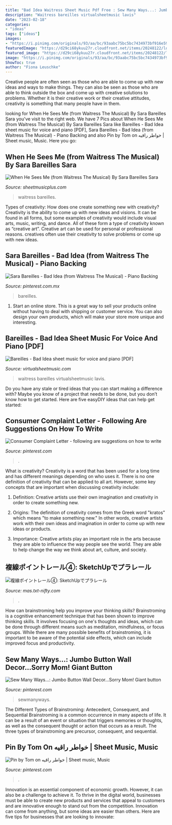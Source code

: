 ```yaml
---
title: "Bad Idea Waitress Sheet Music Pdf Free : Sew Many Ways...: Jumbo Button Wall Decor...sorry Mom! Giant Button"
description: "Waitress bareilles virtualsheetmusic lavis"
date: "2023-02-18"
categories:
- "ideas"
tags: ["ideas"]
images:
- "https://i.pinimg.com/originals/93/aa/bc/93aabc75bc5bc7434973bf916e59b2f6.jpg"
featuredImage: "https://d29ci68ykuu27r.cloudfront.net/items/20248122/look_insides/large_file/file_1_page_4.png"
featured_image: "https://d29ci68ykuu27r.cloudfront.net/items/20248122/look_insides/large_file/file_1_page_4.png"
image: "https://i.pinimg.com/originals/93/aa/bc/93aabc75bc5bc7434973bf916e59b2f6.jpg"
ShowToc: true
author: "Fiona Leuschke"
---
```



Creative people are often seen as those who are able to come up with new ideas and ways to make things. They can also be seen as those who are able to think outside the box and come up with creative solutions to problems. Whether it is their creative work or their creative attitudes, creativity is something that many people have in them.

	

		
looking for When He Sees Me (from Waitress The Musical) By Sara Bareilles Sara you've visit to the right web. We have 7 Pics about When He Sees Me (from Waitress The Musical) By Sara Bareilles Sara like Bareilles - Bad Idea sheet music for voice and piano [PDF], Sara Bareilles - Bad Idea (from Waitress The Musical) - Piano Backing and also Pin by Tom on خواطر راقيه | Sheet music, Music. Here you go:
		
    
## When He Sees Me (from Waitress The Musical) By Sara Bareilles Sara

<img loading=lazy src="https://d29ci68ykuu27r.cloudfront.net/items/20248122/look_insides/large_file/file_1_page_4.png" onerror="this.onerror=null;this.src='https://tse4.mm.bing.net/th?id=OIP.hu2AQK1bFoqopiyf1IykFAAAAA&amp;pid=15.1';" alt="When He Sees Me (from Waitress The Musical) By Sara Bareilles Sara">

_Source: sheetmusicplus.com_

>waitress bareilles. 

	

Types of creativity: How does one create something new with creativity?
Creativity is the ability to come up with new ideas and visions. It can be found in all forms, but some examples of creativity would include visual arts, music, writing, and dance. All of these form a type of creativity known as “creative art”. Creative art can be used for personal or professional reasons. creatives often use their creativity to solve problems or come up with new ideas.

    
## Sara Bareilles - Bad Idea (from Waitress The Musical) - Piano Backing

<img loading=lazy src="https://i.pinimg.com/originals/8e/ff/ee/8effeeabfd9a3d2b9514992fbf90262c.png" onerror="this.onerror=null;this.src='https://tse3.mm.bing.net/th?id=OIP.5tSEX0pWQvo2DT_xfqjVXAHaFj&amp;pid=15.1';" alt="Sara Bareilles - Bad Idea (from Waitress The Musical) - Piano Backing">

_Source: pinterest.com.mx_

>bareilles. 

	

1. Start an online store. This is a great way to sell your products online without having to deal with shipping or customer service. You can also design your own products, which will make your store more unique and interesting.

    
## Bareilles - Bad Idea Sheet Music For Voice And Piano [PDF]

<img loading=lazy src="http://www.virtualsheetmusic.com/images/first_pages/HL/HL-356019First_BIG.png" onerror="this.onerror=null;this.src='https://tse4.mm.bing.net/th?id=OIP.vT0YiWpR2locqBlFbBZuIgHaJ3&amp;pid=15.1';" alt="Bareilles - Bad Idea sheet music for voice and piano [PDF]">

_Source: virtualsheetmusic.com_

>waitress bareilles virtualsheetmusic lavis. 

	

Do you have any stale or tired ideas that you can start making a difference with? Maybe you know of a project that needs to be done, but you don’t know how to get started. Here are five easyDIY ideas that can help get started: 

    
## Consumer Complaint Letter - Following Are Suggestions On How To Write

<img loading=lazy src="https://i.pinimg.com/236x/ab/7e/91/ab7e91790947208f101851fcf3e4480f.jpg?nii=t" onerror="this.onerror=null;this.src='https://tse1.mm.bing.net/th?id=OIP.rgWIzgCDhwB-3KP3z9FCvgAAAA&amp;pid=15.1';" alt="Consumer Complaint Letter - following are suggestions on how to write">

_Source: pinterest.com_

>. 

	

What is creativity?
Creativity is a word that has been used for a long time and has different meanings depending on who uses it. There is no one definition of creativity that can be applied to all art. However, some key concepts that are important when discussing creativity include:
1) Definition: Creative artists use their own imagination and creativity in order to create something new.

2) Origins: The definition of creativity comes from the Greek word "kratos" which means "to make something new." In other words, creative artists work with their own ideas and imagination in order to come up with new ideas or products.

3) Importance: Creative artists play an important role in the arts because they are able to influence the way people see the world. They are able to help change the way we think about art, culture, and society.

    
## 複線ポイントレール④: SketchUpでプラレール

<img loading=lazy src="http://mas.txt-nifty.com/3d/images/2009/09/13/2009091312.jpg" onerror="this.onerror=null;this.src='https://tse1.mm.bing.net/th?id=OIP.OOY4krI0pJLaaNQuAUbU8gHaEK&amp;pid=15.1';" alt="複線ポイントレール④: SketchUpでプラレール">

_Source: mas.txt-nifty.com_

>. 

	

How can brainstroming help you improve your thinking skills?
Brainstroming is a cognitive enhancement technique that has been shown to improve thinking skills. It involves focusing on one's thoughts and ideas, which can be done through different means such as meditation, mindfulness, or focus groups. While there are many possible benefits of brainstroming, it is important to be aware of the potential side effects, which can include improved focus and productivity.

    
## Sew Many Ways...: Jumbo Button Wall Decor...Sorry Mom! Giant Button

<img loading=lazy src="https://i.pinimg.com/474x/60/76/45/607645ee2a32adc6659180827f08eb0b--cheese-trays-teak-wood.jpg" onerror="this.onerror=null;this.src='https://tse1.mm.bing.net/th?id=OIP.153ho4XHTZ3THwjSVBMnsgAAAA&amp;pid=15.1';" alt="Sew Many Ways...: Jumbo Button Wall Decor...Sorry Mom! Giant button">

_Source: pinterest.com_

>sewmanyways. 

	

The Different Types of Brainstroming: Antecedent, Consequent, and Sequential
Brainstroming is a common occurrence in many aspects of life. It can be a result of an event or situation that triggers memories or thoughts, as well as the consequent thought or action that occurs as a result. The three types of brainstroming are precursor, consequent, and sequential.

    
## Pin By Tom On خواطر راقيه | Sheet Music, Music

<img loading=lazy src="https://i.pinimg.com/originals/93/aa/bc/93aabc75bc5bc7434973bf916e59b2f6.jpg" onerror="this.onerror=null;this.src='https://tse2.mm.bing.net/th?id=OIP.lXadwKTuY80PeXlIZitryAHaJY&amp;pid=15.1';" alt="Pin by Tom on خواطر راقيه | Sheet music, Music">

_Source: pinterest.com_

>. 

	

Innovation is an essential component of economic growth. However, it can also be a challenge to achieve it. To thrive in the digital world, businesses must be able to create new products and services that appeal to customers and are innovative enough to stand out from the competition. Innovation can come from anything, but some ideas are easier than others. Here are five tips for businesses that are looking to innovate:


